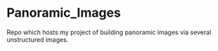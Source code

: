 # Panoramic_Images
Repo which hosts my project of building panoramic images via several unstructured images.
